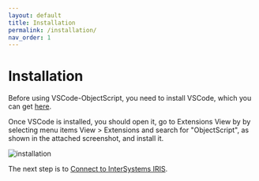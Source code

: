 ```yaml
---
layout: default
title: Installation
permalink: /installation/
nav_order: 1
---
```

# Installation 

Before using VSCode-ObjectScript, you need to install VSCode, which you can get [here](https://code.visualstudio.com/).

Once VSCode is installed, you should open it, go to Extensions View by by selecting menu items View > Extensions and search for "ObjectScript", as shown in the attached screenshot, and install it.

![installation](https://raw.githubusercontent.com/daimor/vscode-objectscript/master/images/installation.gif)

The next step is to [Connect to InterSystems IRIS](Connect-to-InterSystems-IRIS).